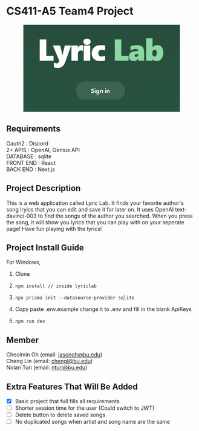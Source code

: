 # CS411-A5 Team4 Project
<p align="center">
  <img src="https://github.com/jasonoh1998/CS411-A5Team4/blob/main/pic.png" />
</p>

## Requirements
Oauth2 : Discord <br>
2+ APIS : OpenAI, Genius API <br>
DATABASE : sqlite <br>
FRONT END : React <br>
BACK END : Next.js <br>

## Project Description
This is a web application called Lyric Lab. It finds your favorite author's song lryics that you can edit and save it for later on.
It uses OpenAI text-davinci-003 to find the songs of the author you searched. When you press the song, it will show you lyrics that you can play with on your seperate page! Have fun playing with the lyrics!

## Project Install Guide
For Windows,
1. Clone
2. <pre><code>npm install // inside lyriclab</code></pre>
3. <pre><code>npx prisma init --datasource-provider sqlite</code></pre>
4. Copy paste .env.example change it to .env and fill in the blank ApiKeys
5. <pre><code>npm run dev</code></pre>

## Member
Cheolmin Oh (email: jasonoh@bu.edu) <br>
Cheng Lin (email: chengl@bu.edu) <br>
Nolan Turi (email: nturi@bu.edu)

## Extra Features That Will Be Added
- [x] Basic project that full fills all requirements
- [ ] Shorter session time for the user (Could switch to JWT)
- [ ] Delete button to delete saved songs
- [ ] No duplicated songs when artist and song name are the same
